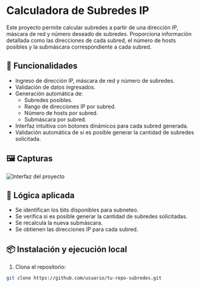 # Calculadora de Subredes IP

Este proyecto permite calcular subredes a partir de una dirección IP, máscara de red y número deseado de subredes. Proporciona información detallada como las direcciones de cada subred, el número de hosts posibles y la submáscara correspondiente a cada subred.

## 🚀 Funcionalidades

- Ingreso de dirección IP, máscara de red y número de subredes.
- Validación de datos ingresados.
- Generación automática de:
  - Subredes posibles.
  - Rango de direcciones IP por subred.
  - Número de hosts por subred.
  - Submáscara por subred.
- Interfaz intuitiva con botones dinámicos para cada subred generada.
- Validación automática de si es posible generar la cantidad de subredes solicitada.

## 🖼️ Capturas

![Interfaz del proyecto](https://github.com/user-attachments/assets/f94eab90-2cba-4eb2-a490-0bba058b89e1)


## 🧠 Lógica aplicada

- Se identifican los bits disponibles para subneteo.
- Se verifica si es posible generar la cantidad de subredes solicitadas.
- Se recalcula la nueva submáscara.
- Se obtienen las direcciones IP para cada subred.

## 📦 Instalación y ejecución local

1. Clona el repositorio:

```bash
git clone https://github.com/usuario/tu-repo-subredes.git
